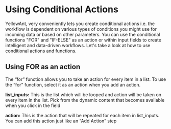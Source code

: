 # Using Conditional Actions

YellowAnt, very conveniently lets you create conditional actions i.e. the workflow is dependent on various types of conditions you might use for incoming data or based on other parameters. You can use the conditional functions "FOR" and  "IF-ELSE" as an action or within input fields to create intelligent and data-driven workflows. Let's take a look at how to use conditional actions and functions.

## Using FOR as an action

The “for” function allows you to take an action for every item in a list. To use the “for” function, select it as an action when you add an action.

**list\_inputs:** This is the list which will be looped and action will be taken on every item in the list. Pick from the dynamic content that becomes available when you click in the field

**action:** This is the action that will be repeated for each item in list\_inputs. You can add this action just like an “Add Action” step  


